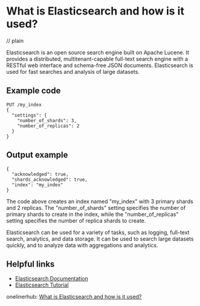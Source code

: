 # What is Elasticsearch and how is it used?
// plain

Elasticsearch is an open source search engine built on Apache Lucene. It provides a distributed, multitenant-capable full-text search engine with a RESTful web interface and schema-free JSON documents. Elasticsearch is used for fast searches and analysis of large datasets.

## Example code

```
PUT /my_index
{
  "settings": {
    "number_of_shards": 3,
    "number_of_replicas": 2
  }
}
```
## Output example

```
{
  "acknowledged": true,
  "shards_acknowledged": true,
  "index": "my_index"
}
```

The code above creates an index named "my_index" with 3 primary shards and 2 replicas. The "number_of_shards" setting specifies the number of primary shards to create in the index, while the "number_of_replicas" setting specifies the number of replica shards to create.

Elasticsearch can be used for a variety of tasks, such as logging, full-text search, analytics, and data storage. It can be used to search large datasets quickly, and to analyze data with aggregations and analytics.

## Helpful links

- [Elasticsearch Documentation](https://www.elastic.co/guide/en/elasticsearch/reference/current/index.html)
- [Elasticsearch Tutorial](https://www.elastic.co/guide/en/elasticsearch/reference/current/getting-started.html)

onelinerhub: [What is Elasticsearch and how is it used?](https://onelinerhub.com/elasticsearch/what-is-elasticsearch-and-how-is-it-used)